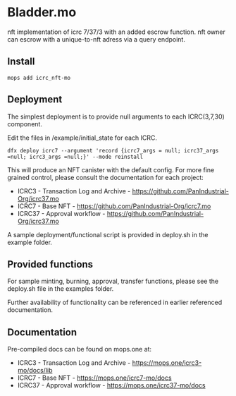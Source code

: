 # Bladder.mo

nft implementation of icrc 7/37/3 with an added escrow function. 
nft owner can escrow with a unique-to-nft adress via a query endpoint. 

## Install
```
mops add icrc_nft-mo
```

## Deployment

The simplest deployment is to provide null arguments to each ICRC(3,7,30) component.

Edit the files in /example/initial_state for each ICRC.

```
dfx deploy icrc7 --argument 'record {icrc7_args = null; icrc37_args =null; icrc3_args =null;}' --mode reinstall
```

This will produce an NFT canister with the default config.  For more fine grained control, please consult the documentation for each project:

- ICRC3 - Transaction Log and Archive - https://github.com/PanIndustrial-Org/icrc37.mo
- ICRC7 - Base NFT - https://github.com/PanIndustrial-Org/icrc7.mo
- ICRC37 - Approval workflow - https://github.com/PanIndustrial-Org/icrc37.mo

A sample deployment/functional script is provided in deploy.sh in the example folder.

## Provided functions

For sample minting, burning, approval, transfer functions, please see the deploy.sh file in the examples folder.

Further availability of functionality can be referenced in earlier referenced documentation.

## Documentation

Pre-compiled docs can be found on mops.one at:

- ICRC3 - Transaction Log and Archive - https://mops.one/icrc3-mo/docs/lib
- ICRC7 - Base NFT - https://mops.one/icrc7-mo/docs
- ICRC37 - Approval workflow - https://mops.one/icrc37-mo/docs
